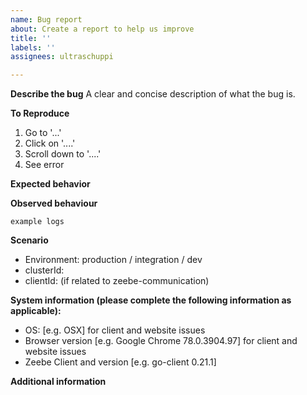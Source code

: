 ```yaml
---
name: Bug report
about: Create a report to help us improve
title: ''
labels: ''
assignees: ultraschuppi

---
```

<!-- Please use this template while reporting a bug and provide as much info as possible. Not doing so may result in your bug not being addressed in a timely manner. Thanks!

If the matter is security related, please disclose it privately to cloud-security@camunda.com and do not report it here.
-->

**Describe the bug**
A clear and concise description of what the bug is.

**To Reproduce**
<!--Steps to reproduce the behavior:-->
1. Go to '...'
2. Click on '....'
3. Scroll down to '....'
4. See error

**Expected behavior**
<!--A clear and concise description of what you expected to happen.-->

**Observed behaviour**
<!--If applicable, add screenshots or logs to help explain your problem.-->
```
example logs
```

**Scenario**
- Environment: production / integration / dev <!--(if unsure you are probably on prod - camunda.io)-->
- clusterId:
- clientId: (if related to zeebe-communication)


**System information (please complete the following information as applicable):**
 - OS: [e.g. OSX] for client and website issues
 - Browser version [e.g. Google Chrome 78.0.3904.97] for client and website issues
 - Zeebe Client and version [e.g. go-client 0.21.1]

**Additional information**
<!--Any other context about the problem which you think might help us debug.-->
